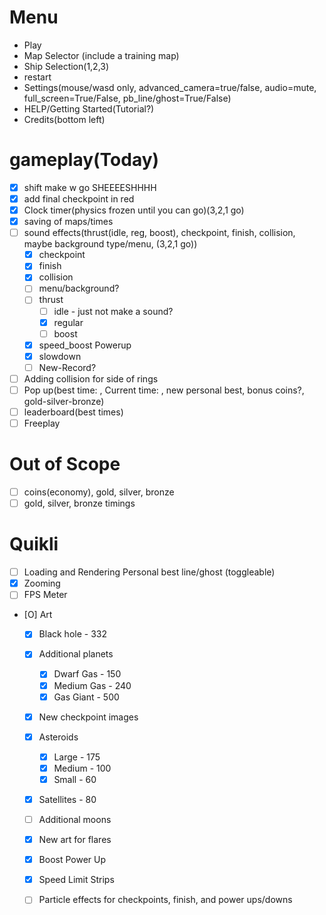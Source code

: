 # Menu
- Play
- Map Selector (include a training map)
- Ship Selection(1,2,3)
- restart
- Settings(mouse/wasd only, advanced_camera=true/false, audio=mute, full_screen=True/False, pb_line/ghost=True/False)
- HELP/Getting Started(Tutorial?)
- Credits(bottom left)

# gameplay(Today)
* [x] shift make w go SHEEEESHHHH
* [x] add final checkpoint in red
* [x] Clock timer(physics frozen until you can go)(3,2,1 go)
* [x] saving of maps/times
* [ ] sound effects(thrust(idle, reg, boost), checkpoint, finish, collision, maybe background type/menu, (3,2,1 go))
  * [x] checkpoint
  * [x] finish
  * [x] collision
  * [ ] menu/background?
  * [ ] thrust
    * [ ] idle - just not make a sound?
    * [x] regular
    * [ ] boost
  * [x] speed_boost Powerup
  * [x] slowdown
  * [ ] New-Record?
* [ ] Adding collision for side of rings
* [ ] Pop up(best time: , Current time: , new personal best, bonus coins?, gold-silver-bronze)
* [ ] leaderboard(best times)
* [ ] Freeplay

# Out of Scope
* [ ] coins(economy), gold, silver, bronze
* [ ] gold, silver, bronze timings 

# Quikli
* [ ] Loading and Rendering Personal best line/ghost (toggleable)
* [X] Zooming
* [ ] FPS Meter
* [O] Art
    * [X] Black hole - 332
    * [X] Additional planets
        * [X] Dwarf Gas - 150
        * [X] Medium Gas - 240
        * [X] Gas Giant - 500
    * [X] New checkpoint images
    * [X] Asteroids
        * [X] Large - 175
        * [X] Medium - 100
        * [X] Small - 60
    * [X] Satellites - 80
    * [ ] Additional moons
    * [X] New art for flares
    * [X] Boost Power Up
    * [X] Speed Limit Strips
    * [ ] Particle effects for checkpoints, finish, and power ups/downs

